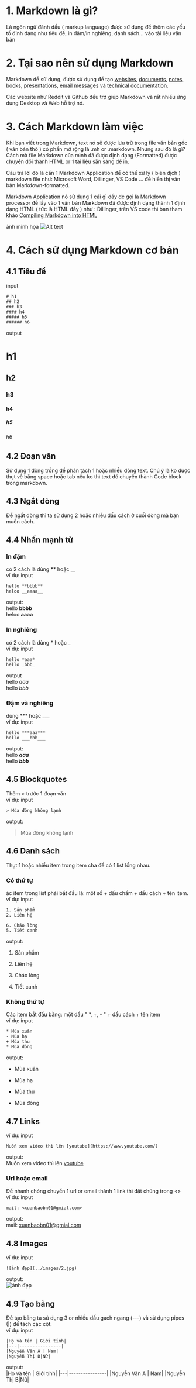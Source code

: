 # 1. Markdown là gì?
Là ngôn ngữ đánh dấu ( markup language) được sử dụng để thêm các yếu tố định dạng như tiêu đề, in đậm/in nghiêng, danh sách... vào tài liệu văn bản
# 2. Tại sao nên sử dụng Markdown
Markdown dễ sử dụng, được sử dụng để tạo [websites](websites), [documents](https://www.markdownguide.org/getting-started/#documents), [notes](https://www.markdownguide.org/getting-started/#notes), [books](https://www.markdownguide.org/getting-started/#books), [presentations](https://www.markdownguide.org/getting-started/#presentations), [email messages](https://www.markdownguide.org/getting-started/#email) và [technical documentation](https://www.markdownguide.org/getting-started/#documentation).

Các website như Reddit và Github đều trợ giúp Markdown và rất nhiều ứng dụng Desktop và Web hỗ trợ nó.
# 3. Cách Markdown làm việc
Khi bạn viết trong Markdown, text nó sẽ được lưu trữ trong file văn bản gốc ( văn bản thô ) có phần mở rộng là .mh or .markdown. Nhưng sau đó là gì? Cách mà file Markdown của mình đã được định dạng (Formatted) được chuyển đổi thành HTML or 1 tài liệu sẵn sàng để in.

Câu trả lời đó là cần 1 Markdown Application để có thể xử lý ( biên dịch ) markdown file như: Microsoft Word, Dillinger, VS Code ... để hiển thị văn bản Markdown-formatted.

Markdown Application nó sử dụng 1 cái gì đấy đc gọi là Markdown processor để lấy vào 1 văn bản Markdown đã được định dạng thành 1 định dạng HTML ( tức là HTML đấy ) như : Dillinger, trên VS code thì bạn tham khảo [Compiling Markdown into HTML](https://code.visualstudio.com/docs/languages/markdown#_compiling-markdown-into-html)

ảnh minh họa 
![Alt text](../images/1.png)
# 4. Cách sử dụng Markdown cơ bản
## 4.1 Tiêu đề
input
```
# h1
## h2
### h3
#### h4
##### h5
###### h6
```
output
# h1
## h2
### h3
#### h4
##### h5
###### h6
## 4.2 Đoạn văn
Sử dụng 1 dòng trống để phân tách 1 hoặc nhiều dòng text. Chú ý là ko được thụt về bằng space hoặc tab nếu ko thì text đó chuyển thành Code block trong markdown. 
## 4.3 Ngắt dòng
Để ngắt dòng thì ta sử dụng 2 hoặc nhiều dấu cách ở cuối dòng mà bạn muốn cách.
## 4.4 Nhấn mạnh từ
### In đậm
có 2 cách là dùng ** hoặc __  
ví dụ: input
```
hello **bbbb**
heloo __aaaa__
```
output:  
hello **bbbb**  
heloo __aaaa__
### In nghiêng
có 2 cách là dùng * hoặc _  
ví dụ: input 
```
hello *aaa*
hello _bbb_
```
output  
hello *aaa*  
hello _bbb_
### Đậm và nghiêng
dùng *** hoặc ___  
ví dụ: input
```
hello ***aaa***
hello ___bbb___
```
output:  
hello ***aaa***  
hello ___bbb___
## 4.5 Blockquotes
Thêm > trước 1 đoạn văn  
ví dụ: input 
``` 
> Mùa đông không lạnh
```
output:  
> Mùa đông không lạnh
## 4.6 Danh sách
Thụt 1 hoặc nhiều item trong item cha để có 1
list lồng nhau.  
### Có thứ tự
ác item trong list phải bắt đầu là: một số + dấu chấm + dấu cách + tên item.  
ví dụ: input  
```
1. Sản phẩm
2. Liên hệ

6. Cháo lòng
5. Tiết canh
```
output: 
1. Sản phẩm
2. Liên hệ

6. Cháo lòng
5. Tiết canh
### Không thứ tự
Các item bắt đầu bằng: một dấu " *, +, - " + dấu cách + tên item  
ví dụ: input  
```
* Mùa xuân
- Mùa hạ
+ Mùa thu
* Mùa đông
```
output:  
* Mùa xuân
- Mùa hạ
+ Mùa thu
* Mùa đông
## 4.7 Links
ví dụ: input  
```
Muốn xem video thì lên [youtube](https://www.youtube.com/)
```
output:  
Muốn xem video thì lên [youtube](https://www.youtube.com/)
### Url hoặc email
Để nhanh chóng chuyển 1 url or email thành 1 link thì đặt chúng trong <>  
ví dụ: input 
``` 
mail: <xuanbaobn01@gmial.com>
```
output:  
mail: <xuanbaobn01@gmial.com>
## 4.8 Images
ví dụ: input  
```
![ảnh đẹp](../images/2.jpg)
```
output:  
![ảnh đẹp](../images/2.jpg)
## 4.9 Tạo bảng
Để tạo bảng ta sử dụng 3 or nhiều dấu gạch ngang (---) và sử dụng pipes (|) để tách các cột.  
ví dụ: input 
``` 
|Họ và tên | Giới tính|
|---|----------------|
|Nguyễn Văn A | Nam|
|Nguyễn Thị B|Nữ|
```
output:  
|Họ và tên | Giới tính|
|---|----------------|
|Nguyễn Văn A | Nam|
|Nguyễn Thị B|Nữ|
